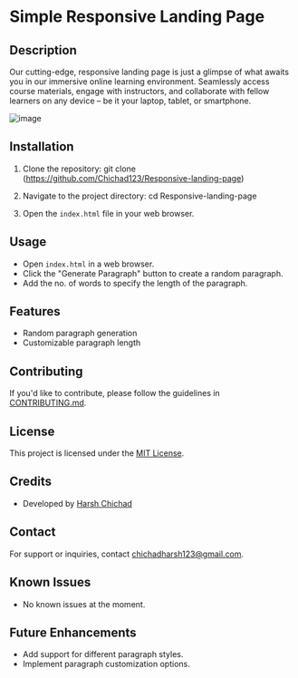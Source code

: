 # Simple Responsive Landing Page

## Description

Our cutting-edge, responsive landing page is just a glimpse of what awaits you in our immersive online learning environment. Seamlessly access course materials, engage with instructors, and collaborate with fellow learners on any device – be it your laptop, tablet, or smartphone.

![image](https://github.com/Chichad123/Responsive-landing-page/assets/90617283/06b99e7c-c58f-4b69-9a79-2f1cf52798f4)



## Installation

1. Clone the repository:
git clone (https://github.com/Chichad123/Responsive-landing-page)


2. Navigate to the project directory:
cd Responsive-landing-page



3. Open the `index.html` file in your web browser.

## Usage

- Open `index.html` in a web browser.
- Click the "Generate Paragraph" button to create a random paragraph.
- Add the no. of words to specify the length of the paragraph.


## Features

- Random paragraph generation
- Customizable paragraph length

## Contributing

If you'd like to contribute, please follow the guidelines in [CONTRIBUTING.md](CONTRIBUTING.md).

## License

This project is licensed under the [MIT License](LICENSE).

## Credits

- Developed by [Harsh Chichad](https://github.com/Chichad123/)

## Contact

For support or inquiries, contact [chichadharsh123@gmail.com](mailto:your.chichadharsh123@gmail.com).

## Known Issues

- No known issues at the moment.

## Future Enhancements

- Add support for different paragraph styles.
- Implement paragraph customization options.
